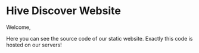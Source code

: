 # Hive Discover Website

Welcome,

Here you can see the source code of our static website. Exactly this code is hosted on our servers!
